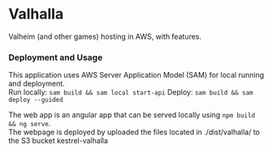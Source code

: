 # Valhalla
Valheim (and other games) hosting in AWS, with features.

### Deployment and Usage
This application uses AWS Server Application Model (SAM) for local running and deployment.   
Run locally: `sam build && sam local start-api`
Deploy: `sam build && sam deploy --guided`

The web app is an angular app that can be served locally using `npm build && ng serve`.   
The webpage is deployed by uploaded the files located in ./dist/valhalla/ to the S3 bucket kestrel-valhalla